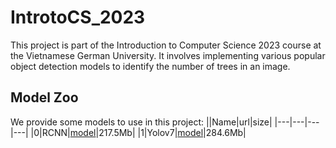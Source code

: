 # IntrotoCS_2023
This project is part of the Introduction to Computer Science 2023 course at the Vietnamese German University. It involves implementing various popular object detection models to identify the number of trees in an image.
## Model Zoo 
We provide some models to use in this project: 
||Name|url|size|
|---|---|---|---|
|0|RCNN|[model](https://drive.google.com/uc?export=download&id=1-PhXe-WUdzziK2T0WM0c9aMur0bTLkH8)|217.5Mb|
|1|Yolov7|[model](https://drive.google.com/uc?export=download&id=10CUFS0mtObpQDVzm7TAxE6LvfpEC7r65)|284.6Mb|
